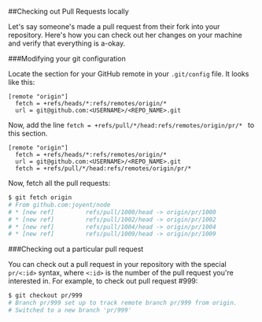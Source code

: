 ##Checking out Pull Requests locally

Let's say someone's made a pull request from their fork into your repository. Here's how you can check out her changes on your machine and verify that everything is a-okay.

###Modifying your git configuration

Locate the section for your GitHub remote in your ```.git/config``` file. It looks like this:

```
[remote "origin"]
  fetch = +refs/heads/*:refs/remotes/origin/*
  url = git@github.com:<USERNAME>/<REPO_NAME>.git
```
Now, add the line ```fetch = +refs/pull/*/head:refs/remotes/origin/pr/* ``` to this section.

```
[remote "origin"]
  fetch = +refs/heads/*:refs/remotes/origin/*
  url = git@github.com:<USERNAME>/<REPO_NAME>.git
  fetch = +refs/pull/*/head:refs/remotes/origin/pr/*
```

Now, fetch all the pull requests:

```sh
$ git fetch origin
# From github.com:joyent/node
# * [new ref]         refs/pull/1000/head -> origin/pr/1000
# * [new ref]         refs/pull/1002/head -> origin/pr/1002
# * [new ref]         refs/pull/1004/head -> origin/pr/1004
# * [new ref]         refs/pull/1009/head -> origin/pr/1009
```
###Checking out a particular pull request

You can check out a pull request in your repository with the special ```pr/<:id>``` syntax, where ```<:id>``` is the number of the pull request you're interested in. For example, to check out pull request #999:

```sh
$ git checkout pr/999
# Branch pr/999 set up to track remote branch pr/999 from origin.
# Switched to a new branch 'pr/999'
```
